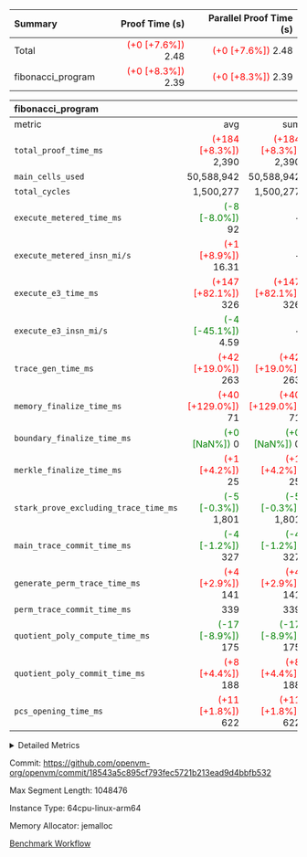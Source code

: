 | Summary | Proof Time (s) | Parallel Proof Time (s) |
|:---|---:|---:|
| Total | <span style='color: red'>(+0 [+7.6%])</span> 2.48 | <span style='color: red'>(+0 [+7.6%])</span> 2.48 |
| fibonacci_program | <span style='color: red'>(+0 [+8.3%])</span> 2.39 | <span style='color: red'>(+0 [+8.3%])</span> 2.39 |


| fibonacci_program |||||
|:---|---:|---:|---:|---:|
|metric|avg|sum|max|min|
| `total_proof_time_ms ` | <span style='color: red'>(+184 [+8.3%])</span> 2,390 | <span style='color: red'>(+184 [+8.3%])</span> 2,390 | <span style='color: red'>(+184 [+8.3%])</span> 2,390 | <span style='color: red'>(+184 [+8.3%])</span> 2,390 |
| `main_cells_used     ` |  50,588,942 |  50,588,942 |  50,588,942 |  50,588,942 |
| `total_cycles        ` |  1,500,277 |  1,500,277 |  1,500,277 |  1,500,277 |
| `execute_metered_time_ms` | <span style='color: green'>(-8 [-8.0%])</span> 92 | -          | -          | -          |
| `execute_metered_insn_mi/s` | <span style='color: red'>(+1 [+8.9%])</span> 16.31 | -          | -          | -          |
| `execute_e3_time_ms  ` | <span style='color: red'>(+147 [+82.1%])</span> 326 | <span style='color: red'>(+147 [+82.1%])</span> 326 | <span style='color: red'>(+147 [+82.1%])</span> 326 | <span style='color: red'>(+147 [+82.1%])</span> 326 |
| `execute_e3_insn_mi/s` | <span style='color: green'>(-4 [-45.1%])</span> 4.59 | -          | <span style='color: green'>(-4 [-45.1%])</span> 4.59 | <span style='color: green'>(-4 [-45.1%])</span> 4.59 |
| `trace_gen_time_ms   ` | <span style='color: red'>(+42 [+19.0%])</span> 263 | <span style='color: red'>(+42 [+19.0%])</span> 263 | <span style='color: red'>(+42 [+19.0%])</span> 263 | <span style='color: red'>(+42 [+19.0%])</span> 263 |
| `memory_finalize_time_ms` | <span style='color: red'>(+40 [+129.0%])</span> 71 | <span style='color: red'>(+40 [+129.0%])</span> 71 | <span style='color: red'>(+40 [+129.0%])</span> 71 | <span style='color: red'>(+40 [+129.0%])</span> 71 |
| `boundary_finalize_time_ms` | <span style='color: green'>(+0 [NaN%])</span> 0 | <span style='color: green'>(+0 [NaN%])</span> 0 | <span style='color: green'>(+0 [NaN%])</span> 0 | <span style='color: green'>(+0 [NaN%])</span> 0 |
| `merkle_finalize_time_ms` | <span style='color: red'>(+1 [+4.2%])</span> 25 | <span style='color: red'>(+1 [+4.2%])</span> 25 | <span style='color: red'>(+1 [+4.2%])</span> 25 | <span style='color: red'>(+1 [+4.2%])</span> 25 |
| `stark_prove_excluding_trace_time_ms` | <span style='color: green'>(-5 [-0.3%])</span> 1,801 | <span style='color: green'>(-5 [-0.3%])</span> 1,801 | <span style='color: green'>(-5 [-0.3%])</span> 1,801 | <span style='color: green'>(-5 [-0.3%])</span> 1,801 |
| `main_trace_commit_time_ms` | <span style='color: green'>(-4 [-1.2%])</span> 327 | <span style='color: green'>(-4 [-1.2%])</span> 327 | <span style='color: green'>(-4 [-1.2%])</span> 327 | <span style='color: green'>(-4 [-1.2%])</span> 327 |
| `generate_perm_trace_time_ms` | <span style='color: red'>(+4 [+2.9%])</span> 141 | <span style='color: red'>(+4 [+2.9%])</span> 141 | <span style='color: red'>(+4 [+2.9%])</span> 141 | <span style='color: red'>(+4 [+2.9%])</span> 141 |
| `perm_trace_commit_time_ms` |  339 |  339 |  339 |  339 |
| `quotient_poly_compute_time_ms` | <span style='color: green'>(-17 [-8.9%])</span> 175 | <span style='color: green'>(-17 [-8.9%])</span> 175 | <span style='color: green'>(-17 [-8.9%])</span> 175 | <span style='color: green'>(-17 [-8.9%])</span> 175 |
| `quotient_poly_commit_time_ms` | <span style='color: red'>(+8 [+4.4%])</span> 188 | <span style='color: red'>(+8 [+4.4%])</span> 188 | <span style='color: red'>(+8 [+4.4%])</span> 188 | <span style='color: red'>(+8 [+4.4%])</span> 188 |
| `pcs_opening_time_ms ` | <span style='color: red'>(+11 [+1.8%])</span> 622 | <span style='color: red'>(+11 [+1.8%])</span> 622 | <span style='color: red'>(+11 [+1.8%])</span> 622 | <span style='color: red'>(+11 [+1.8%])</span> 622 |



<details>
<summary>Detailed Metrics</summary>

| group | num_segments | keygen_time_ms | insns | fri.log_blowup | execute_metered_time_ms | execute_metered_insn_mi/s | commit_exe_time_ms |
| --- | --- | --- | --- | --- | --- | --- | --- |
| fibonacci_program | 1 | 290 | 1,500,278 | 1 | 92 | 16.31 | 5 | 

| group | air_name | quotient_deg | interactions | constraints |
| --- | --- | --- | --- | --- |
| fibonacci_program | AccessAdapterAir<16> | 2 | 5 | 12 | 
| fibonacci_program | AccessAdapterAir<2> | 2 | 5 | 12 | 
| fibonacci_program | AccessAdapterAir<32> | 2 | 5 | 12 | 
| fibonacci_program | AccessAdapterAir<4> | 2 | 5 | 12 | 
| fibonacci_program | AccessAdapterAir<8> | 2 | 5 | 12 | 
| fibonacci_program | BitwiseOperationLookupAir<8> | 2 | 2 | 4 | 
| fibonacci_program | MemoryMerkleAir<8> | 2 | 4 | 39 | 
| fibonacci_program | PersistentBoundaryAir<8> | 2 | 3 | 7 | 
| fibonacci_program | PhantomAir | 2 | 3 | 5 | 
| fibonacci_program | Poseidon2PeripheryAir<BabyBearParameters>, 1> | 2 | 1 | 286 | 
| fibonacci_program | ProgramAir | 1 | 1 | 4 | 
| fibonacci_program | RangeTupleCheckerAir<2> | 1 | 1 | 4 | 
| fibonacci_program | Rv32HintStoreAir | 2 | 18 | 28 | 
| fibonacci_program | VariableRangeCheckerAir | 1 | 1 | 4 | 
| fibonacci_program | VmAirWrapper<Rv32BaseAluAdapterAir, BaseAluCoreAir<4, 8> | 2 | 20 | 37 | 
| fibonacci_program | VmAirWrapper<Rv32BaseAluAdapterAir, LessThanCoreAir<4, 8> | 2 | 18 | 40 | 
| fibonacci_program | VmAirWrapper<Rv32BaseAluAdapterAir, ShiftCoreAir<4, 8> | 2 | 24 | 91 | 
| fibonacci_program | VmAirWrapper<Rv32BranchAdapterAir, BranchEqualCoreAir<4> | 2 | 11 | 20 | 
| fibonacci_program | VmAirWrapper<Rv32BranchAdapterAir, BranchLessThanCoreAir<4, 8> | 2 | 13 | 35 | 
| fibonacci_program | VmAirWrapper<Rv32CondRdWriteAdapterAir, Rv32JalLuiCoreAir> | 2 | 10 | 18 | 
| fibonacci_program | VmAirWrapper<Rv32JalrAdapterAir, Rv32JalrCoreAir> | 2 | 16 | 20 | 
| fibonacci_program | VmAirWrapper<Rv32LoadStoreAdapterAir, LoadSignExtendCoreAir<4, 8> | 2 | 18 | 33 | 
| fibonacci_program | VmAirWrapper<Rv32LoadStoreAdapterAir, LoadStoreCoreAir<4> | 2 | 17 | 40 | 
| fibonacci_program | VmAirWrapper<Rv32MultAdapterAir, DivRemCoreAir<4, 8> | 2 | 25 | 84 | 
| fibonacci_program | VmAirWrapper<Rv32MultAdapterAir, MulHCoreAir<4, 8> | 2 | 24 | 31 | 
| fibonacci_program | VmAirWrapper<Rv32MultAdapterAir, MultiplicationCoreAir<4, 8> | 2 | 19 | 19 | 
| fibonacci_program | VmAirWrapper<Rv32RdWriteAdapterAir, Rv32AuipcCoreAir> | 2 | 12 | 14 | 
| fibonacci_program | VmConnectorAir | 2 | 5 | 11 | 

| group | air_name | segment | rows | prep_cols | perm_cols | main_cols | cells |
| --- | --- | --- | --- | --- | --- | --- | --- |
| fibonacci_program | AccessAdapterAir<8> | 0 | 128 |  | 16 | 17 | 4,224 | 
| fibonacci_program | BitwiseOperationLookupAir<8> | 0 | 65,536 | 3 | 8 | 2 | 655,360 | 
| fibonacci_program | MemoryMerkleAir<8> | 0 | 512 |  | 16 | 32 | 24,576 | 
| fibonacci_program | PersistentBoundaryAir<8> | 0 | 128 |  | 12 | 20 | 4,096 | 
| fibonacci_program | PhantomAir | 0 | 1 |  | 12 | 6 | 18 | 
| fibonacci_program | Poseidon2PeripheryAir<BabyBearParameters>, 1> | 0 | 256 |  | 8 | 300 | 78,848 | 
| fibonacci_program | ProgramAir | 0 | 8,192 |  | 8 | 10 | 147,456 | 
| fibonacci_program | RangeTupleCheckerAir<2> | 0 | 524,288 | 2 | 8 | 1 | 4,718,592 | 
| fibonacci_program | Rv32HintStoreAir | 0 | 4 |  | 44 | 32 | 304 | 
| fibonacci_program | VariableRangeCheckerAir | 0 | 262,144 | 2 | 8 | 1 | 2,359,296 | 
| fibonacci_program | VmAirWrapper<Rv32BaseAluAdapterAir, BaseAluCoreAir<4, 8> | 0 | 1,048,576 |  | 52 | 36 | 92,274,688 | 
| fibonacci_program | VmAirWrapper<Rv32BaseAluAdapterAir, LessThanCoreAir<4, 8> | 0 | 524,288 |  | 40 | 37 | 40,370,176 | 
| fibonacci_program | VmAirWrapper<Rv32BranchAdapterAir, BranchEqualCoreAir<4> | 0 | 262,144 |  | 28 | 26 | 14,155,776 | 
| fibonacci_program | VmAirWrapper<Rv32BranchAdapterAir, BranchLessThanCoreAir<4, 8> | 0 | 8 |  | 32 | 32 | 512 | 
| fibonacci_program | VmAirWrapper<Rv32CondRdWriteAdapterAir, Rv32JalLuiCoreAir> | 0 | 131,072 |  | 28 | 18 | 6,029,312 | 
| fibonacci_program | VmAirWrapper<Rv32JalrAdapterAir, Rv32JalrCoreAir> | 0 | 32 |  | 36 | 28 | 2,048 | 
| fibonacci_program | VmAirWrapper<Rv32LoadStoreAdapterAir, LoadStoreCoreAir<4> | 0 | 128 |  | 52 | 41 | 11,904 | 
| fibonacci_program | VmAirWrapper<Rv32RdWriteAdapterAir, Rv32AuipcCoreAir> | 0 | 16 |  | 28 | 20 | 768 | 
| fibonacci_program | VmConnectorAir | 0 | 2 | 1 | 16 | 5 | 42 | 

| group | segment | trace_gen_time_ms | total_proof_time_ms | total_cycles | total_cells | stark_prove_excluding_trace_time_ms | quotient_poly_compute_time_ms | quotient_poly_commit_time_ms | perm_trace_commit_time_ms | pcs_opening_time_ms | merkle_finalize_time_ms | memory_finalize_time_ms | main_trace_commit_time_ms | main_cells_used | insns | generate_perm_trace_time_ms | execute_e3_time_ms | execute_e3_insn_mi/s | boundary_finalize_time_ms |
| --- | --- | --- | --- | --- | --- | --- | --- | --- | --- | --- | --- | --- | --- | --- | --- | --- | --- | --- | --- |
| fibonacci_program | 0 | 263 | 2,390 | 1,500,277 | 160,837,996 | 1,801 | 175 | 188 | 339 | 622 | 25 | 71 | 327 | 50,588,942 | 1,500,278 | 141 | 326 | 4.59 | 0 | 

| group | segment | trace_height_constraint | weighted_sum | threshold |
| --- | --- | --- | --- | --- |
| fibonacci_program | 0 | 0 | 3,932,542 | 2,013,265,921 | 
| fibonacci_program | 0 | 1 | 10,749,400 | 2,013,265,921 | 
| fibonacci_program | 0 | 2 | 1,966,271 | 2,013,265,921 | 
| fibonacci_program | 0 | 3 | 10,749,532 | 2,013,265,921 | 
| fibonacci_program | 0 | 4 | 1,664 | 2,013,265,921 | 
| fibonacci_program | 0 | 5 | 640 | 2,013,265,921 | 
| fibonacci_program | 0 | 6 | 7,209,100 | 2,013,265,921 | 
| fibonacci_program | 0 | 7 |  | 2,013,265,921 | 
| fibonacci_program | 0 | 8 | 35,535,101 | 2,013,265,921 | 

</details>


Commit: https://github.com/openvm-org/openvm/commit/18543a5c895cf793fec5721b213ead9d4bbfb532

Max Segment Length: 1048476

Instance Type: 64cpu-linux-arm64

Memory Allocator: jemalloc

[Benchmark Workflow](https://github.com/openvm-org/openvm/actions/runs/15852260361)
